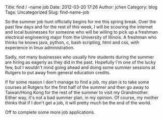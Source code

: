 Title: find / -name job
Date: 2012-03-20 17:26
Author: jchen
Category: blog
Tags: Uncategorized
Slug: find-name-job

So the summer job hunt officially begins for me this spring break. Over
the past few days and for the rest of this week, I will be scouring the
internet and local businesses for someone who will be willing to pick up
a freshman electrical engineering major from the University of Illinois.
A freshman who thinks he knows java, python, c, bash scripting, html and
css, with experience in linux administration.

Sadly, not many businesses who usually hire students during the summer
are hiring as eagerly as they did in the past. Hopefully I'm one of the
lucky few, but I wouldn't mind going ahead and doing some summer
sessions at Rutgers to put away from general education credits.

If for some reason I don't manage to find a job, my plan is to take some
courses at Rutgers for the first half of the summer and then go away to
Taiwan/Hong Kong for the rest of the summer to visit my Grandmother.
Either way, it's not a bad summer plan, in my opinion. Of course, my
mother thinks that if I don't get a job, it will pretty much be the end
of the world.

Off to complete some more job applications.
